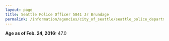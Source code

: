 ```yaml
---
layout: page
title: Seattle Police Officer 5841 Jr Brundage
permalink: /information/agencies/city_of_seattle/seattle_police_department/copbook/5841/
---
```


**Age as of Feb. 24, 2016:** 47.0
